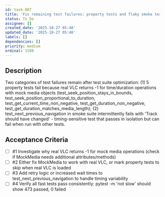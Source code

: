 ```yaml
---
id: task-087
title: 'Fix remaining test failures: property tests and flaky smoke test'
status: To Do
assignee: []
created_date: '2025-10-27 05:48'
updated_date: '2025-10-27 05:48'
labels: []
dependencies: []
priority: medium
ordinal: 1500
---
```


## Description

Two categories of test failures remain after test suite optimization: (1) 5 property tests fail because real VLC returns -1 for time/duration operations with mock media objects (test_seek_position_stays_in_bounds, test_seek_position_proportional_to_duration, test_get_current_time_non_negative, test_get_duration_non_negative, test_get_duration_matches_media_length); (2) test_next_previous_navigation in smoke suite intermittently fails with 'Track should have changed' - timing-sensitive test that passes in isolation but can fail when run with other tests.

## Acceptance Criteria
<!-- AC:BEGIN -->
- [ ] #1 Investigate why real VLC returns -1 for mock media operations (check if MockMedia needs additional attributes/methods)
- [ ] #2 Either fix MockMedia to work with real VLC, or mark property tests to skip when real VLC is loaded
- [ ] #3 Add retry logic or increased wait times to test_next_previous_navigation to handle timing variability
- [ ] #4 Verify all fast tests pass consistently: pytest -m 'not slow' should show 473 passed, 0 failed
<!-- AC:END -->
